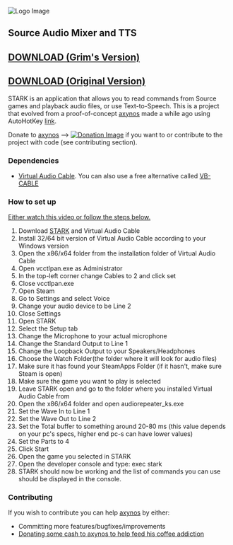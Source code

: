 ![Logo Image](http://i.imgur.com/Nryqfgk.pngg)
## Source Audio Mixer and TTS

## [DOWNLOAD (Grim's Version)](https://github.com/GrimReaperFloof/STARK/blob/master/DOWNLOAD%20EXE%20FILE%20HERE/STARK.exe?raw=true)
## [DOWNLOAD (Original Version)](https://github.com/axynos/STARK/releases/latest)

STARK is an application that allows you to read commands from Source games and playback audio files, or use Text-to-Speech.
This is a project that evolved from a proof-of-concept [axynos](https://github.com/axynos) made a while ago using AutoHotKey [link](https://github.com/axynos/CSGO-Text-To-Speech).

Donate to [axynos](https://github.com/axynos) --> [![Donation Image](http://i.imgur.com/fbH2hRv.png)](https://www.paypal.com/cgi-bin/webscr?cmd=_s-xclick&hosted_button_id=LB5YVGD9F8U5L) if you want to or contribute to the project with code (see contributing section).

### Dependencies
* [Virtual Audio Cable](http://software.muzychenko.net/eng/vac.htm). You can also use a free alternative called [VB-CABLE](http://vb-audio.pagesperso-orange.fr/Cable/index.htm)


### How to set up
[Either watch this video or follow the steps below.](https://www.youtube.com/watch?v=fi5I6bzy2f8&feature=youtu.be)

1. Download [STARK](http://google.com) and Virtual Audio Cable
2. Install 32/64 bit version of Virtual Audio Cable according to your Windows version
3. Open the x86/x64 folder from the installation folder of Virtual Audio Cable
4. Open vcctlpan.exe as Administrator
5. In the top-left corner change Cables to 2 and click set
6. Close vcctlpan.exe
7. Open Steam
8. Go to Settings and select Voice
9. Change your audio device to be Line 2
10. Close Settings
11. Open STARK
12. Select the Setup tab
13. Change the Microphone to your actual microphone
14. Change the Standard Output to Line 1
15. Change the Loopback Output to your Speakers/Headphones
16. Choose the Watch Folder(the folder where it will look for audio files)
17. Make sure it has found your SteamApps Folder (if it hasn't, make sure Steam is open)
18. Make sure the game you want to play is selected
19. Leave STARK open and go to the folder where you installed Virtual Audio Cable from
20. Open the x86/x64 folder and open audiorepeater_ks.exe
21. Set the Wave In to Line 1
22. Set the Wave Out to Line 2
23. Set the Total buffer to something around 20-80 ms (this value depends on your pc's specs, higher end pc-s can have lower values)
24. Set the Parts to 4
25. Click Start
26. Open the game you selected in STARK
27. Open the developer console and type: exec stark
28. STARK should now be working and the list of commands you can use should be displayed in the console.

### Contributing
If you wish to contribute you can help [axynos](https://github.com/axynos) by either:
* Committing more features/bugfixes/improvements
* [Donating some cash to axynos to help feed his coffee addiction](https://www.paypal.com/cgi-bin/webscr?cmd=_s-xclick&hosted_button_id=LB5YVGD9F8U5L)

